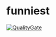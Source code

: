 # funniest
[![QualityGate](http://localhost:9000/api/badges/gate?key=funniest)](http://localhost:9000/dashboard/index/funniest)
